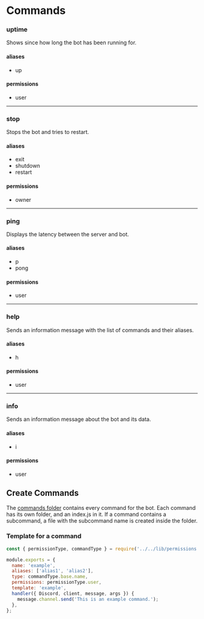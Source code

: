 # Commands

### uptime
Shows since how long the bot has been running for.
#### aliases
 - up
#### permissions
 - user

---
### stop
Stops the bot and tries to restart.
#### aliases
 - exit
 - shutdown
 - restart
#### permissions
 - owner

 ---
### ping
Displays the latency between the server and bot.
#### aliases
 - p
 - pong
#### permissions
 - user

 ---
### help
Sends an information message with the list of commands and their aliases.
#### aliases
 - h
#### permissions
 - user

 ---
### info
Sends an information message about the bot and its data.
#### aliases
 - i
#### permissions
 - user

## Create Commands

The [commands folder](https://github.com/PopperDevs/PopperBot/tree/master/commands) contains every command for the bot. Each command has its own folder, and an index.js in it. If a command contains a subcommand, a file with the subcommand name is created inside the folder.

### Template for a command

```javascript
const { permissionType, commandType } = require('../../lib/permissions');

module.exports = {
  name: 'example',
  aliases: ['alias1', 'alias2'],
  type: commandType.base.name,
  permissions: permissionType.user,
  template: 'example',
  handler({ Discord, client, message, args }) {
    message.channel.send('This is an example command.');
  },
};
```